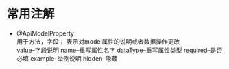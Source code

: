 # 常用注解
- @ApiModelProperty  
用于方法，字段； 表示对model属性的说明或者数据操作更改     
value–字段说明 
name–重写属性名字 
dataType–重写属性类型 
required–是否必填 
example–举例说明 
hidden–隐藏